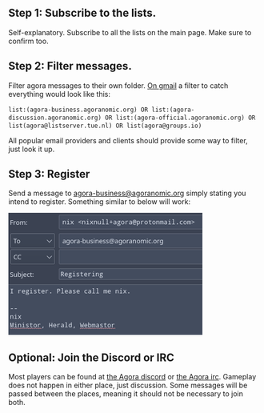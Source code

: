 ## Step 1: Subscribe to the lists.

Self-explanatory. Subscribe to all the lists on the main page. Make sure to confirm too.

## Step 2: Filter messages.

Filter agora messages to their own folder. [On gmail](https://support.google.com/mail/answer/6579?hl=en#zippy=%2Ccreate-a-filter) a filter to catch everything would look like this:

    list:(agora-business.agoranomic.org) OR list:(agora-discussion.agoranomic.org) OR list:(agora-official.agoranomic.org) OR list(agora@listserver.tue.nl) OR list(agora@groups.io)
    
All popular email providers and clients should provide some way to filter, just look it up.

## Step 3: Register

Send a message to agora-business@agoranomic.org simply stating you intend to register. Something similar to below will work:

![Image of an email that says "I register. Please call me nix."](register.png)

## Optional: Join the Discord or IRC

Most players can be found at [the Agora discord](https://discord.gg/JCC6YGc) or [the Agora irc](irc://irc.libera.chat:6667/##nomic). Gameplay does not happen in either place, just discussion. Some messages will be passed between the places, meaning it should not be necessary to join both.
